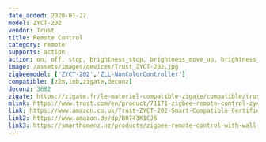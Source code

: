 ```yaml
---
date_added: 2020-01-27
model: ZYCT-202
vendor: Trust
title: Remote Control
category: remote
supports: action
action: on, off, stop, brightness_stop, brightness_move_up, brightness_move_down
image: /assets/images/devices/Trust_ZYCT-202.jpg
zigbeemodel: ['ZYCT-202','ZLL-NonColorController']
compatible: [z2m,iob,zigate,deconz]
deconz: 3682
zigate: https://zigate.fr/le-materiel-compatible-zigate/compatible/trust71171tlcommande
mlink: https://www.trust.com/en/product/71171-zigbee-remote-control-zyct-202
link: https://www.amazon.co.uk/Trust-ZYCT-202-Smart-Compatible-Certified/dp/B0743K1CJ6
link2: https://www.amazon.de/dp/B0743K1CJ6
link3: https://smarthomenz.nz/products/zigbee-remote-control-with-wall-mount
---
```

